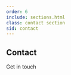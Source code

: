```yaml
---
order: 6
include: sections.html
class: contact section
sid: contact
---
```


<h2 class="section__title">Contact</h2>
<span class="section__subtitle">Get in touch</span>

<div class="contact__container container grid">
    <div>
        <!-- Phone -->
        <!-- <div class="contact__information">
            <i class="uil uil-phone contact__icon"></i>

            <div>
                <h3 class="contact__title">Phone</h3>
                <span class="contact__subtitle"></span>
            </div>
        </div> -->

        <!-- Email -->
        <div class="contact__information">
            <i class="uil uil-envelope contact__icon"></i>

            <div>
                <h3 class="contact__title">Email</h3>
                <span class="contact__subtitle">rainleung0218@gmail.com</span>
            </div>
        </div>

        <!-- Location -->
        <div class="contact__information">
            <i class="uil uil-map-marker contact__icon"></i>

            <div>
                <h3 class="contact__title">Location</h3>
                <span class="contact__subtitle">Hong Kong</span>
            </div>
        </div>
    </div>

    <!--==================== CONTACT FORM ====================-->
    <!-- <form action="" class="contact__form grid">
        <div class="contact__inputs grid">
            <div class="contact__content">
                <label for="" class="contact__label">Name</label>
                <input type="text" class="contact__input">
            </div>

            <div class="contact__content">
                <label for="" class="contact__label">Email</label>
                <input type="email" class="contact__input">
            </div>
        </div>

        <div class="contact__content">
            <label for="" class="contact__label">Project</label>
            <input type="text" class="contact__input">
        </div>

        <div class="contact__content">
            <label for="" class="contact__label">Message</label>
            <textarea name="" id="" cols="0" rows="7" class="contact__input"></textarea>
        </div>

        <div>
            <a href="#" class="button button--flex">
                Send Message
                <i class="uil uil-message button__icon"></i>
            </a>
        </div>
    </form> -->
</div>
